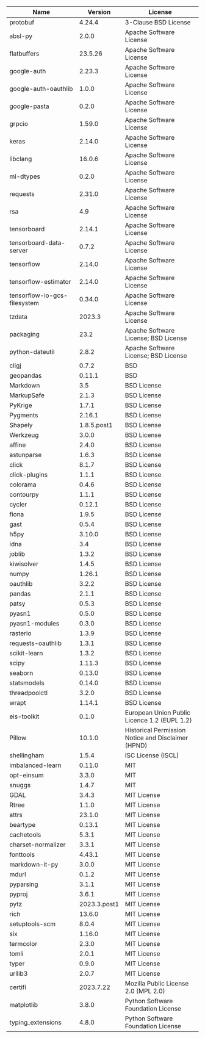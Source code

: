 | Name                         | Version      | License                                            |
|------------------------------|--------------|----------------------------------------------------|
| protobuf                     | 4.24.4       | 3-Clause BSD License                               |
| absl-py                      | 2.0.0        | Apache Software License                            |
| flatbuffers                  | 23.5.26      | Apache Software License                            |
| google-auth                  | 2.23.3       | Apache Software License                            |
| google-auth-oauthlib         | 1.0.0        | Apache Software License                            |
| google-pasta                 | 0.2.0        | Apache Software License                            |
| grpcio                       | 1.59.0       | Apache Software License                            |
| keras                        | 2.14.0       | Apache Software License                            |
| libclang                     | 16.0.6       | Apache Software License                            |
| ml-dtypes                    | 0.2.0        | Apache Software License                            |
| requests                     | 2.31.0       | Apache Software License                            |
| rsa                          | 4.9          | Apache Software License                            |
| tensorboard                  | 2.14.1       | Apache Software License                            |
| tensorboard-data-server      | 0.7.2        | Apache Software License                            |
| tensorflow                   | 2.14.0       | Apache Software License                            |
| tensorflow-estimator         | 2.14.0       | Apache Software License                            |
| tensorflow-io-gcs-filesystem | 0.34.0       | Apache Software License                            |
| tzdata                       | 2023.3       | Apache Software License                            |
| packaging                    | 23.2         | Apache Software License; BSD License               |
| python-dateutil              | 2.8.2        | Apache Software License; BSD License               |
| cligj                        | 0.7.2        | BSD                                                |
| geopandas                    | 0.11.1       | BSD                                                |
| Markdown                     | 3.5          | BSD License                                        |
| MarkupSafe                   | 2.1.3        | BSD License                                        |
| PyKrige                      | 1.7.1        | BSD License                                        |
| Pygments                     | 2.16.1       | BSD License                                        |
| Shapely                      | 1.8.5.post1  | BSD License                                        |
| Werkzeug                     | 3.0.0        | BSD License                                        |
| affine                       | 2.4.0        | BSD License                                        |
| astunparse                   | 1.6.3        | BSD License                                        |
| click                        | 8.1.7        | BSD License                                        |
| click-plugins                | 1.1.1        | BSD License                                        |
| colorama                     | 0.4.6        | BSD License                                        |
| contourpy                    | 1.1.1        | BSD License                                        |
| cycler                       | 0.12.1       | BSD License                                        |
| fiona                        | 1.9.5        | BSD License                                        |
| gast                         | 0.5.4        | BSD License                                        |
| h5py                         | 3.10.0       | BSD License                                        |
| idna                         | 3.4          | BSD License                                        |
| joblib                       | 1.3.2        | BSD License                                        |
| kiwisolver                   | 1.4.5        | BSD License                                        |
| numpy                        | 1.26.1       | BSD License                                        |
| oauthlib                     | 3.2.2        | BSD License                                        |
| pandas                       | 2.1.1        | BSD License                                        |
| patsy                        | 0.5.3        | BSD License                                        |
| pyasn1                       | 0.5.0        | BSD License                                        |
| pyasn1-modules               | 0.3.0        | BSD License                                        |
| rasterio                     | 1.3.9        | BSD License                                        |
| requests-oauthlib            | 1.3.1        | BSD License                                        |
| scikit-learn                 | 1.3.2        | BSD License                                        |
| scipy                        | 1.11.3       | BSD License                                        |
| seaborn                      | 0.13.0       | BSD License                                        |
| statsmodels                  | 0.14.0       | BSD License                                        |
| threadpoolctl                | 3.2.0        | BSD License                                        |
| wrapt                        | 1.14.1       | BSD License                                        |
| eis-toolkit                  | 0.1.0        | European Union Public Licence 1.2 (EUPL 1.2)       |
| Pillow                       | 10.1.0       | Historical Permission Notice and Disclaimer (HPND) |
| shellingham                  | 1.5.4        | ISC License (ISCL)                                 |
| imbalanced-learn             | 0.11.0       | MIT                                                |
| opt-einsum                   | 3.3.0        | MIT                                                |
| snuggs                       | 1.4.7        | MIT                                                |
| GDAL                         | 3.4.3        | MIT License                                        |
| Rtree                        | 1.1.0        | MIT License                                        |
| attrs                        | 23.1.0       | MIT License                                        |
| beartype                     | 0.13.1       | MIT License                                        |
| cachetools                   | 5.3.1        | MIT License                                        |
| charset-normalizer           | 3.3.1        | MIT License                                        |
| fonttools                    | 4.43.1       | MIT License                                        |
| markdown-it-py               | 3.0.0        | MIT License                                        |
| mdurl                        | 0.1.2        | MIT License                                        |
| pyparsing                    | 3.1.1        | MIT License                                        |
| pyproj                       | 3.6.1        | MIT License                                        |
| pytz                         | 2023.3.post1 | MIT License                                        |
| rich                         | 13.6.0       | MIT License                                        |
| setuptools-scm               | 8.0.4        | MIT License                                        |
| six                          | 1.16.0       | MIT License                                        |
| termcolor                    | 2.3.0        | MIT License                                        |
| tomli                        | 2.0.1        | MIT License                                        |
| typer                        | 0.9.0        | MIT License                                        |
| urllib3                      | 2.0.7        | MIT License                                        |
| certifi                      | 2023.7.22    | Mozilla Public License 2.0 (MPL 2.0)               |
| matplotlib                   | 3.8.0        | Python Software Foundation License                 |
| typing_extensions            | 4.8.0        | Python Software Foundation License                 |
